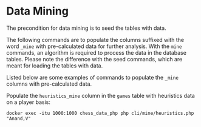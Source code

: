 # Data Mining

The precondition for data mining is to seed the tables with data.

The following commands are to populate the columns suffixed with the word `_mine` with pre-calculated data for further analysis. With the `mine` commands, an algorithm is required to process the data in the database tables. Please note the difference with the seed commands, which are meant for loading the tables with data.

Listed below are some examples of commands to populate the `_mine` columns with pre-calculated data.

Populate the `heuristics_mine` column in the `games` table with heuristics data on a player basis:

```text
docker exec -itu 1000:1000 chess_data_php php cli/mine/heuristics.php "Anand,V"
```
